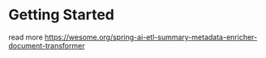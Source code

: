 # Getting Started

read more https://wesome.org/spring-ai-etl-summary-metadata-enricher-document-transformer


